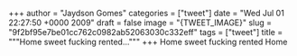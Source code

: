 
+++
author = "Jaydson Gomes"
categories = ["tweet"]
date = "Wed Jul 01 22:27:50 +0000 2009"
draft = false
image = "{TWEET_IMAGE}"
slug = "9f2bf95e7be01cc762c0982ab52063030c332eff"
tags = ["tweet"]
title = """Home sweet fucking rented..."""
+++
Home sweet fucking rented Home
